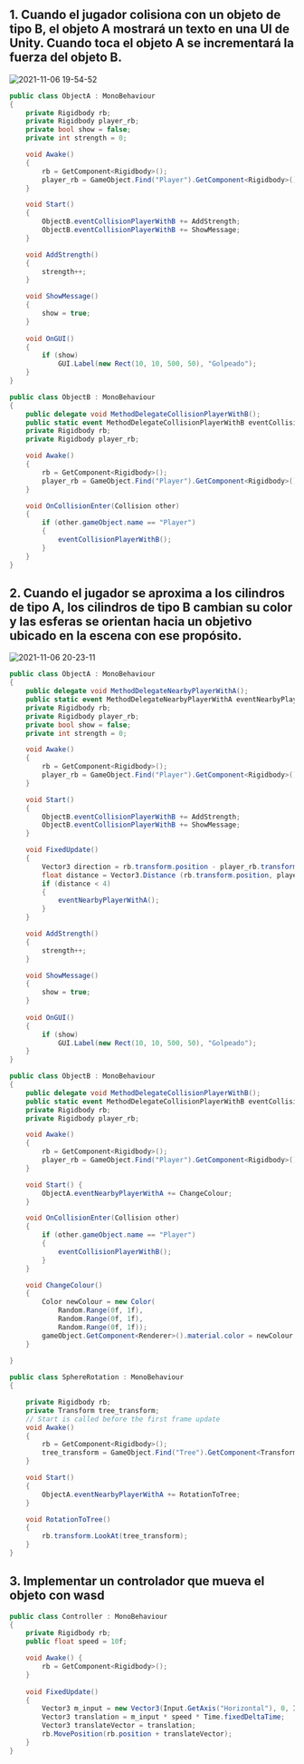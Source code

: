 ## 1. Cuando el jugador colisiona con un objeto de tipo B, el objeto A mostrará un texto en una UI de Unity. Cuando toca el objeto A se incrementará la fuerza del objeto B.

![2021-11-06 19-54-52](https://user-images.githubusercontent.com/72868069/140622244-b25478d4-50fd-437d-9004-546f076792c4.gif)

```c#
public class ObjectA : MonoBehaviour
{
    private Rigidbody rb;
    private Rigidbody player_rb;
    private bool show = false;
    private int strength = 0;

    void Awake() 
    {
        rb = GetComponent<Rigidbody>();
        player_rb = GameObject.Find("Player").GetComponent<Rigidbody>();
    }

    void Start() 
    {
        ObjectB.eventCollisionPlayerWithB += AddStrength;
        ObjectB.eventCollisionPlayerWithB += ShowMessage;
    }

    void AddStrength()
    {
        strength++;
    }

    void ShowMessage()
    {
        show = true;
    }
    
    void OnGUI()
    {
        if (show)
            GUI.Label(new Rect(10, 10, 500, 50), "Golpeado");
    }
}
```

```c#
public class ObjectB : MonoBehaviour
{
    public delegate void MethodDelegateCollisionPlayerWithB();
    public static event MethodDelegateCollisionPlayerWithB eventCollisionPlayerWithB;
    private Rigidbody rb;
    private Rigidbody player_rb;

    void Awake() 
    {
        rb = GetComponent<Rigidbody>();
        player_rb = GameObject.Find("Player").GetComponent<Rigidbody>();
    }

    void OnCollisionEnter(Collision other)
    {
        if (other.gameObject.name == "Player")
        {
            eventCollisionPlayerWithB();
        }
    }
}
```

## 2. Cuando el jugador se aproxima a los cilindros de tipo A, los cilindros de tipo B cambian su color y las esferas se orientan hacia un objetivo ubicado en la escena con ese propósito.

![2021-11-06 20-23-11](https://user-images.githubusercontent.com/72868069/140622860-22faebb9-3e12-4af4-8845-7d0a20f53e5f.gif)

```c#
public class ObjectA : MonoBehaviour
{
    public delegate void MethodDelegateNearbyPlayerWithA();
    public static event MethodDelegateNearbyPlayerWithA eventNearbyPlayerWithA;
    private Rigidbody rb;
    private Rigidbody player_rb;
    private bool show = false;
    private int strength = 0;

    void Awake() 
    {
        rb = GetComponent<Rigidbody>();
        player_rb = GameObject.Find("Player").GetComponent<Rigidbody>();
    }

    void Start() 
    {
        ObjectB.eventCollisionPlayerWithB += AddStrength;
        ObjectB.eventCollisionPlayerWithB += ShowMessage;
    }

    void FixedUpdate()
    {
        Vector3 direction = rb.transform.position - player_rb.transform.position;
        float distance = Vector3.Distance (rb.transform.position, player_rb.transform.position);
        if (distance < 4)
        {
            eventNearbyPlayerWithA();
        }
    }

    void AddStrength()
    {
        strength++;
    }

    void ShowMessage()
    {
        show = true;
    }
    
    void OnGUI()
    {
        if (show)
            GUI.Label(new Rect(10, 10, 500, 50), "Golpeado");
    }
}
```

```c#
public class ObjectB : MonoBehaviour
{
    public delegate void MethodDelegateCollisionPlayerWithB();
    public static event MethodDelegateCollisionPlayerWithB eventCollisionPlayerWithB;
    private Rigidbody rb;
    private Rigidbody player_rb;

    void Awake() 
    {
        rb = GetComponent<Rigidbody>();
        player_rb = GameObject.Find("Player").GetComponent<Rigidbody>();
    }

    void Start() {
        ObjectA.eventNearbyPlayerWithA += ChangeColour;
    }

    void OnCollisionEnter(Collision other)
    {
        if (other.gameObject.name == "Player")
        {
            eventCollisionPlayerWithB();
        }
    }

    void ChangeColour()
    {
        Color newColour = new Color(
            Random.Range(0f, 1f), 
            Random.Range(0f, 1f), 
            Random.Range(0f, 1f));
        gameObject.GetComponent<Renderer>().material.color = newColour;
    }
    
}
```

```c#
public class SphereRotation : MonoBehaviour
{

    private Rigidbody rb;
    private Transform tree_transform;
    // Start is called before the first frame update
    void Awake() 
    {
        rb = GetComponent<Rigidbody>();
        tree_transform = GameObject.Find("Tree").GetComponent<Transform>();
    }

    void Start()
    {
        ObjectA.eventNearbyPlayerWithA += RotationToTree;
    }

    void RotationToTree()
    {
        rb.transform.LookAt(tree_transform);
    }
}

```

## 3. Implementar un controlador que mueva el objeto con wasd

```c#
public class Controller : MonoBehaviour
{
    private Rigidbody rb;
    public float speed = 10f;

    void Awake() {
        rb = GetComponent<Rigidbody>();
    }
 
    void FixedUpdate()
    {   
        Vector3 m_input = new Vector3(Input.GetAxis("Horizontal"), 0, Input.GetAxis("Vertical"));
        Vector3 translation = m_input * speed * Time.fixedDeltaTime;
        Vector3 translateVector = translation;
        rb.MovePosition(rb.position + translateVector);
    }
}

```

